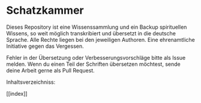# Schatzkammer

Dieses Repository ist eine Wissenssammlung und ein Backup spirituellen Wissens, so weit möglich transkribiert und übersetzt in die deutsche Sprache. Alle Rechte liegen bei den jeweiligen Authoren. Eine ehrenamtliche Initiative gegen das Vergessen.

Fehler in der Übersetzung oder Verbesserungsvorschläge bitte als Issue melden. Wenn du einen Teil der Schriften übersetzen möchtest, sende deine Arbeit gerne als Pull Request.

Inhaltsverzeichniss:

[[index]]
